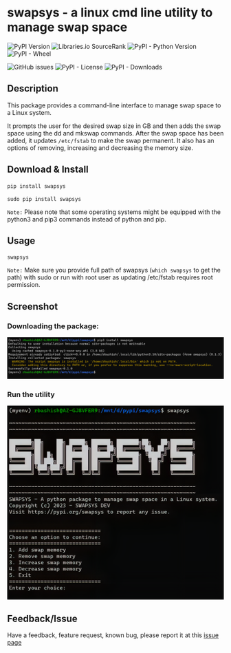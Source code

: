 # swapsys - a linux cmd line utility to manage swap space

![PyPI Version](https://img.shields.io/pypi/v/swapsys?style=plastic)
![Libraries.io SourceRank](https://img.shields.io/librariesio/sourcerank/pypi/swapsys?style=plastic)
![PyPI - Python Version](https://img.shields.io/pypi/pyversions/swapsys?style=plastic)
![PyPI - Wheel](https://img.shields.io/pypi/wheel/swapsys?style=plastic)

![GitHub issues](https://img.shields.io/github/issues-raw/rbashish/swapsys?style=plastic)
![PyPI - License](https://img.shields.io/pypi/l/swapsys?style=plastic)
![PyPI - Downloads](https://img.shields.io/pypi/dm/swapsys?style=plastic)


Description
-----
This package provides a command-line interface to manage swap space to a Linux system.

It prompts the user for the desired swap size in GB and then adds the swap space using the dd and mkswap commands. After the swap space has been added, it updates `/etc/fstab` to make the swap permanent.
It also has an options of removing, increasing and decreasing the memory size.

Download & Install
-----
```
pip install swapsys
```
```
sudo pip install swapsys
```

`Note:` Please note that some operating systems might be equipped with the python3 and pip3 commands instead of python and pip. 

Usage
----
```
swapsys
```
`Note:` Make sure you provide full path of swapsys (`which swapsys` to get the path) with sudo or run with root user as updating /etc/fstab requires root permission.

Screenshot
----
### Downloading the package:
![pypi-swapsys.png](https://raw.githubusercontent.com/rbashish/swapsys/main/image/pip-install-swapsys.png)

### Run the utility 
![pypi-swapsys.png](https://raw.githubusercontent.com/rbashish/swapsys/main/image/swapsys-logo.png)

Feedback/Issue
----
Have a feedback, feature request, known bug, please report it at this [issue page](https://github.com/rbashish/swapsys/issues)
